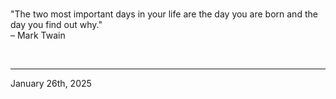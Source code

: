 
<br>

"The two most important days in your life are the day you are born and the day you find out why."\
  – Mark Twain
 
</br>

---
January 26th, 2025
